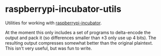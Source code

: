 raspberrypi-incubator-utils
===========================

Utilities for working with
[raspberrypi-incubator](https://github.com/Cat-Ion/raspberrypi-incubator).

At the moment this only includes a set of programs to delta-encode the
output and pack it (so differences smaller than ±3 only use up 4
bits). The resulting output compresses somewhat better than the
original plaintext. This isn't very useful, but was fun to write.

